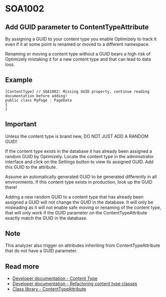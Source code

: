 # SOA1002

## Add GUID parameter to ContentTypeAttribute

By assigning a GUID to your content type you enable Optimizely to track it
even if it at some point is renamed or moved to a different namespace.

Renaming or moving a content type without a GUID bears a high risk of
Optimizely mistaking it for a new content type and that can lead to
data loss.

## Example

```CSharp
[ContentType] // SOA1002: Missing GUID property, continue reading documentation before adding!
public class MyPage : PageData
{
}
```

## Important

Unless the content type is brand new, DO NOT JUST ADD A RANDOM GUID!

If the content type exists in the database it has already been assigned a random
GUID by Optimizely. Locate the content type in the administrator interface
and click on the Settings button to view its assigned GUID.
Add this GUID to the attribute.

Assume an automatically generated GUID to be generated differently in
all environments. If this content type exists in production, look up the
GUID there!

Adding a new random GUID to a content type that has already been assigned
a GUID will not change the GUID in the database. It will only be misleading
as it will not enable safe moving or renaming of the content type,
that will only work if the GUID parameter on the ContentTypeAttribute
exactly match the GUID in the database.

## Note

This analyzer also trigger on attributes inheriting from ContentTypeAttribute
that do not have a GUID parameter.

## Read more
- [Developer documentation - Content Type](https://docs.developers.optimizely.com/content-cloud/v12.0.0-content-cloud/docs/content-types)
- [Developer documentation - Refactoring content type classes](https://docs.developers.optimizely.com/content-cloud/v12.0.0-content-cloud/docs/refactoring-content-type-classes)
- [Class library - ContentTypeAttribute](https://world.optimizely.com/CsClassLibraries/cms/EPiServer.DataAnnotations.ContentTypeAttribute?version=12)